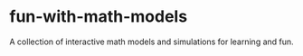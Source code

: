 # fun-with-math-models
A collection of interactive math models and simulations for learning and fun.
